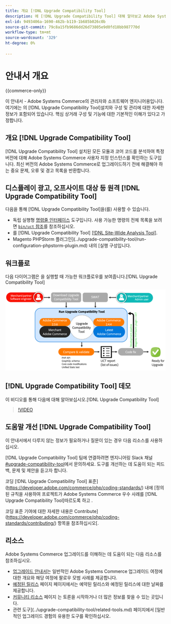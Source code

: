 ```yaml
---
title: 개요 [!DNL Upgrade Compatibility Tool]
description: 에 [!DNL Upgrade Compatibility Tool] 대해 알아보고 Adobe Systems Commerce 프로젝트에 어떻게 도움을 줄 수 있는지 알아봅니다.
exl-id: 9493406a-1690-462b-b119-1b685b026c0b
source-git-commit: 79c8a15fb9686dd26d73805e9d0fd18bb987770d
workflow-type: tm+mt
source-wordcount: '329'
ht-degree: 0%

---
```


# 안내서 개요

{{commerce-only}}

이 안내서 - Adobe Systems Commerce의 관리자와 소프트웨어 엔지니어용입니다. 여기에는 의 [!DNL Upgrade Compatibility Tool]설치와 구성 및 관리에 대한 자세한 정보가 포함되어 있습니다. 핵심 상거래 구성 및 기능에 대한 기본적인 이해가 있다고 가정합니다.

## 개요 [!DNL Upgrade Compatibility Tool]

[!DNL Upgrade Compatibility Tool] 설치된 모든 모듈과 코어 코드를 분석하여 특정 버전에 대해 Adobe Systems Commerce 사용자 지정 인스턴스를 확인하는 도구입니다. 최신 버전의 Adobe Systems Commerce로 업그레이드하기 전에 해결해야 하는 중요 문제, 오류 및 경고 목록을 반환합니다.

## 디스플레이 광고, 오프사이트 대상 등 원격 [!DNL Upgrade Compatibility Tool]

다음을 통해 [!DNL Upgrade Compatibility Tool]을(를) 사용할 수 있습니다.

- 독립 실행형 [명령줄 인터페이스](../upgrade-compatibility-tool/run.md) 도구입니다. 사용 가능한 명령의 전체 목록을 보려면 [`bin/uct` 참조](../../tools/reference/uct.md)를 참조하십시오.
- 를 [!DNL Upgrade Compatibility Tool] [[!DNL Site-Wide Analysis Tool]](../upgrade-compatibility-tool/integrate-analysis-tool.md).
- Magento PHPStorm 플러그인](../upgrade-compatibility-tool/run-configuration-phpstorm-plugin.md) 내의 [실행 구성입니다.

## 워크플로

다음 다이어그램은 을 실행할 때 가능한 워크플로우를 보여줍니다.[!DNL Upgrade Compatibility Tool]

![[!DNL Upgrade Compatibility Tool] 다이어그램](../../assets/upgrade-guide/uct-diagram-v5.png)

## [!DNL Upgrade Compatibility Tool] 데모

이 비디오를 통해 다음에 대해 알아보십시오.[!DNL Upgrade Compatibility Tool]

>[!VIDEO](https://video.tv.adobe.com/v/341245?quality=12)

## 도움말 개선 [!DNL Upgrade Compatibility Tool]

이 안내서에서 다루지 않는 정보가 필요하거나 질문이 있는 경우 다음 리소스를 사용하십시오.

[!DNL Upgrade Compatibility Tool] 팀에 연결하려면 엔지니어링 Slack 채널 [#upgrade-compatibility-tool](https://magentocommeng.slack.com/archives/C019Y143U9F)에서 문의하세요. 도구를 개선하는 데 도움이 되는 피드백, 문제 및 제안을 듣고자 합니다.

코딩 [!DNL Upgrade Compatibility Tool] 표준](https://developer.adobe.com/commerce/php/coding-standards/) 내에 [정의된 규칙을 사용하여 프로젝트가 Adobe Systems Commerce 우수 사례를 [!DNL Upgrade Compatibility Tool]따르도록 하고 .

코딩 표준 기여에 대한 자세한 내용은 Contribute](https://developer.adobe.com/commerce/php/coding-standards/contributing/) 항목을 참조하십시오[.

## 리소스

Adobe Systems Commerce 업그레이드를 이해하는 데 도움이 되는 다음 리소스를 참조하십시오.

- [업그레이드 안내서](../overview.md)는 일반적인 Adobe Systems Commerce 업그레이드 여정에 대한 개요와 해당 여정에 팔로우 모범 사례를 제공합니다.
- [예정된 릴리스](https://experienceleague.adobe.com/en/docs/commerce-operations/release/planning/schedule) 페이지 페이지에서는 예약된 릴리스와 예정된 릴리스에 대한 날짜를 제공합니다.
- [커뮤니티 리소스](https://developer.adobe.com/commerce/contributor/community/) 페이지 는 토론을 시작하거나 더 많은 정보를 찾을 수 있는 곳입니다.
- 관련 도구](../upgrade-compatibility-tool/related-tools.md) 페이지에서 [일반적인 업그레이드 경험의 유용한 도구를 확인하십시오.
